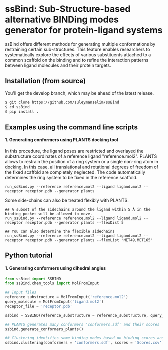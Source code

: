 # ssBind: Sub-Structure-based alternative BINDing modes generator for protein-ligand systems


ssBind offers different methods for generating multiple conformations by restraining certain sub-structures. This feature enables researchers to systematically explore the effects of various substituents attached to a common scaffold on the binding and to refine the interaction patterns between ligand molecules and their protein targets.


## Installation (from source)
You'll get the develop branch, which may be ahead of the latest release.
```bash
$ git clone https://github.com/suleymanselim/ssBind
$ cd ssBind
$ pip install .
```

## Examples using the command line scripts

#### 1. Generating conformers using PLANTS docking tool
In this procedure, the ligand poses are restricted and overlayed the substructure coordinates of a reference ligand "reference.mol2". 
PLANTS allows to restrain the position of a ring system or a single non-ring atom in docking. In this case, all translational and rotational degrees of freedom of the fixed scaffold are completely neglected. The code automatically determines the ring system to be fixed in the reference scaffold.

```console
run_ssBind.py --reference reference.mol2 --ligand ligand.mol2 --receptor receptor.pdb --generator plants 

```
Some side-chains can also be treated flexibly with PLANTS.
```console
## A subset of the sidechains around the ligand within 5 Å in the binding pocket will be allowed to move.
run_ssBind.py --reference reference.mol2 --ligand ligand.mol2 --receptor receptor.pdb --generator plants --flexDist 5

## You can also determine the flexible sidechains
run_ssBind.py --reference reference.mol2 --ligand ligand.mol2 --receptor receptor.pdb --generator plants --flexList "MET49,MET165"

```


## Python tutorial

#### 1. Generating conformers using dihedral angles

```python
from ssBind import SSBIND
from ssBind.chem_tools import MolFromInput

## Input files
reference_substructure = MolFromInput('reference.mol2')
query_molecule = MolFromInput('ligand.mol2')
receptor_file = 'receptor.pdb'

ssbind = SSBIND(reference_substructure = reference_substructure, query_molecule =query_molecule, receptor_file = receptor_file)

## PLANTS generates many conformers 'conformers.sdf' and their scores 'Scores.csv'
ssbind.generate_conformers_plants()

## Clustering identifies some binding modes based on binding scores and PCA.
ssbind.clustering(conformers = 'conformers.sdf', scores = 'Scores.csv')
```


